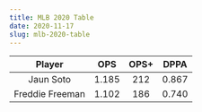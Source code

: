```yaml
---
title: MLB 2020 Table
date: 2020-11-17 
slug: mlb-2020-table
---
```


|Player|OPS|OPS+|DPPA|
|:----:|:----:|:----:|:----:|
|Jaun Soto|1.185|212|0.867|
|Freddie Freeman|1.102|186|0.740|